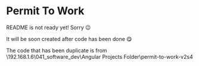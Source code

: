 # Permit To Work

README is not ready yet! Sorry 😉

It will be soon created after code has been done 😋

The code that has been duplicate is from \\192.168.1.6\041_software_dev\Angular Projects Folder\permit-to-work-v2s4
